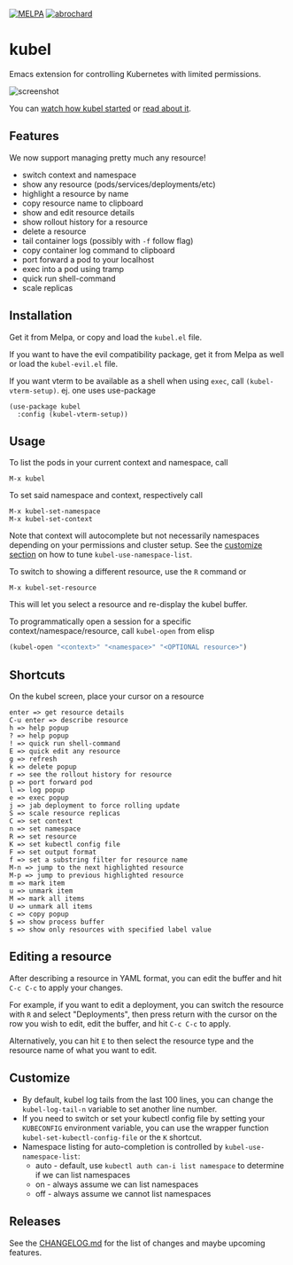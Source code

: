 [![MELPA](https://melpa.org/packages/kubel-badge.svg)](https://melpa.org/#/kubel)
[![abrochard](https://circleci.com/gh/abrochard/kubel.svg?style=svg)](https://app.circleci.com/pipelines/github/abrochard/kubel)

# kubel

Emacs extension for controlling Kubernetes with limited permissions.

![screenshot](screenshot.png)

You can [watch how kubel started](https://www.youtube.com/watch?v=w3krYEeqnyk) or [read about it](https://gist.github.com/abrochard/dd610fc4673593b7cbce7a0176d897de).

## Features
We now support managing pretty much any resource!

- switch context and namespace
- show any resource (pods/services/deployments/etc)
- highlight a resource by name
- copy resource name to clipboard
- show and edit resource details
- show rollout history for a resource
- delete a resource
- tail container logs (possibly with `-f` follow flag)
- copy container log command to clipboard
- port forward a pod to your localhost
- exec into a pod using tramp
- quick run shell-command
- scale replicas

## Installation

Get it from Melpa, or copy and load the `kubel.el` file.

If you want to have the evil compatibility package, get it from Melpa as well or
load the `kubel-evil.el` file.

If you want vterm to be available as a shell when using `exec`, call
`(kubel-vterm-setup)`. ej. one uses use-package

```elisp
(use-package kubel
  :config (kubel-vterm-setup))
```

## Usage

To list the pods in your current context and namespace, call
```
M-x kubel
```
To set said namespace and context, respectively call
```
M-x kubel-set-namespace
M-x kubel-set-context
```
Note that context will autocomplete but not necessarily namespaces
depending on your permissions and cluster setup.
See the [customize section](#Customize) on how to tune `kubel-use-namespace-list`.

To switch to showing a different resource, use the `R` command or
```
M-x kubel-set-resource
```
This will let you select a resource and re-display the kubel buffer.


To programmatically open a session for a specific context/namespace/resource, call `kubel-open` from elisp

```lisp
(kubel-open "<context>" "<namespace>" "<OPTIONAL resource>")
```

## Shortcuts

On the kubel screen, place your cursor on a resource
```
enter => get resource details
C-u enter => describe resource
h => help popup
? => help popup
! => quick run shell-command
E => quick edit any resource
g => refresh
k => delete popup
r => see the rollout history for resource
p => port forward pod
l => log popup
e => exec popup
j => jab deployment to force rolling update
S => scale resource replicas
C => set context
n => set namespace
R => set resource
K => set kubectl config file
F => set output format
f => set a substring filter for resource name
M-n => jump to the next highlighted resource
M-p => jump to previous highlighted resource
m => mark item
u => unmark item
M => mark all items
U => unmark all items
c => copy popup
$ => show process buffer
s => show only resources with specified label value
```

## Editing a resource

After describing a resource in YAML format, you can edit the buffer and hit `C-c C-c` to apply your changes.

For example, if you want to edit a deployment, you can switch the resource with `R` and select "Deployments", then press return with the cursor on the row you wish to edit, edit the buffer, and hit `C-c C-c` to apply.

Alternatively, you can hit `E` to then select the resource type and the resource name of what you want to edit.

## Customize

- By default, kubel log tails from the last 100 lines, you can change the `kubel-log-tail-n` variable to set another line number.
- If you need to switch or set your kubectl config file by setting your `KUBECONFIG` environment variable, you can use the wrapper function `kubel-set-kubectl-config-file` or the `K` shortcut.
- Namespace listing for auto-completion is controlled by `kubel-use-namespace-list`:
  - auto - default, use `kubectl auth can-i list namespace` to determine if we can list namespaces
  - on - always assume we can list namespaces
  - off - always assume we cannot list namespaces

## Releases

See the [CHANGELOG.md](CHANGELOG.md) for the list of changes and maybe upcoming features.
